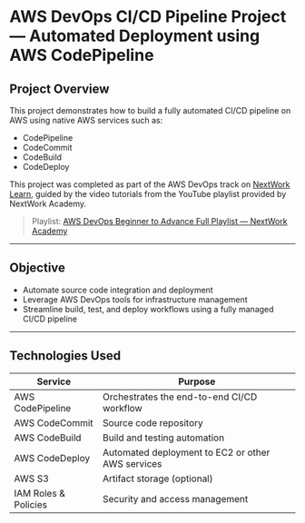 # AWS DevOps CI/CD Pipeline Project — Automated Deployment using AWS CodePipeline  

## Project Overview  

This project demonstrates how to build a fully automated CI/CD pipeline on AWS using native AWS services such as:  

- CodePipeline  
- CodeCommit  
- CodeBuild  
- CodeDeploy  

This project was completed as part of the AWS DevOps track on [NextWork Learn](https://learn.nextwork.org/projects/aws-devops-codepipeline-updated?track=high), guided by the video tutorials from the YouTube playlist provided by NextWork Academy.

> Playlist: [AWS DevOps Beginner to Advance Full Playlist — NextWork Academy](https://www.youtube.com/playlist?list=PL8O9iwxpgTOKFmox4e8tTFwbDLUgqq3az)

---

## Objective  

- Automate source code integration and deployment  
- Leverage AWS DevOps tools for infrastructure management  
- Streamline build, test, and deploy workflows using a fully managed CI/CD pipeline  

---

## Technologies Used  

| Service         | Purpose |  
|----------------|---------|  
| AWS CodePipeline | Orchestrates the end-to-end CI/CD workflow |  
| AWS CodeCommit  | Source code repository |  
| AWS CodeBuild   | Build and testing automation |  
| AWS CodeDeploy  | Automated deployment to EC2 or other AWS services |  
| AWS S3          | Artifact storage (optional) |  
| IAM Roles & Policies | Security and access management |  



